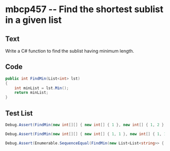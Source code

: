 # mbcp457 -- Find the shortest sublist in a given list

## Text

Write a C# function to find the sublist having minimum length.

## Code

```csharp
public int FindMin(List<int> lst) 
{ 
    int minList = lst.Min(); 
    return minList; 
}
```

## Test List

```csharp
Debug.Assert(FindMin(new int[][] { new int[] { 1 }, new int[] { 1, 2 }, new int[] { 1, 2, 3 } }).SequenceEqual(new int[] { 1 }));
```

```csharp
Debug.Assert(FindMin(new int[][] { new int[] { 1, 1 }, new int[] { 1, 1, 1 }, new int[] { 1, 2, 7, 8 } }).SequenceEqual(new int[] { 1, 1 }));
```

```csharp
Debug.Assert(Enumerable.SequenceEqual(FindMin(new List<List<string>> { new List<string> { "x" }, new List<string> { "x", "y" }, new List<string> { "x", "y", "z" } }), new List<string> { "x" }));
```
